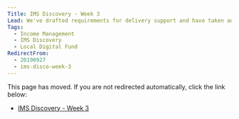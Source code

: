 ```yaml
---
Title: IMS Discovery - Week 3
Lead: We've drafted requirements for delivery support and have taken advice from MHCLG on getting our project started.
Tags: 
  - Income Management
  - IMS Discovery
  - Local Digital Fund
RedirectFrom:
  - 20190927
  - ims-disco-week-3
---
```


This page has moved. If you are not redirected automatically, click the link below:

* <a id="redirectUrl" href="https://www.localgovims.digital/blog/ims-discovery-week-3/">IMS Discovery - Week 3</a>